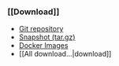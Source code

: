### [[Download]]

* [Git repository](http://nitlanguage.org/nit.git)
* [Snapshot (tar.gz)](http://nitlanguage.org/nit.git/snapshot/HEAD.tar.gz)
* [Docker Images](https://hub.docker.com/r/nitlang/nit/)
* [[All download...|download]]
